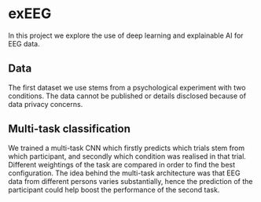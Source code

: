 # exEEG

In this project we explore the use of deep learning and explainable AI for EEG data. 

## Data
The first dataset we use stems from a psychological experiment with two conditions. The data cannot be published or details disclosed because of data privacy concerns. 

## Multi-task classification
We trained a multi-task CNN which firstly predicts which trials stem from which participant, and secondly which condition was realised in that trial. Different weightings of the task are compared in order to find the best configuration. The idea behind the multi-task architecture was that EEG data from different persons varies substantially, hence the prediction of the participant could help boost the performance of the second task.





